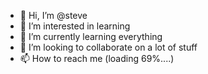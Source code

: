 - 👋 Hi, I’m @steve
- 👀 I’m interested in learning
- 🌱 I’m currently learning everything
- 💞️ I’m looking to collaborate on a lot of stuff
- 📫 How to reach me (loading 69%....)

<!---
steve-tinuiti/steve-tinuiti is a ✨ special ✨ repository because its `README.md` (this file) appears on your GitHub profile.
You can click the Preview link to take a look at your changes.
--->
